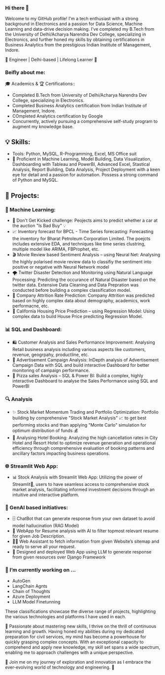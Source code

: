 ### Hi there 👋

Welcome to my GitHub profile! I'm a tech enthusiast with a strong background in Electronics and a passion for Data Science, Machine Learning and data-drive decision making. I've completed my B.Tech from the University of Delhi/Acharya Narendra Dev College, specializing in Electronics, and further honed my skills by obtaining certifications in Business Analytics from the prestigious Indian Institute of Management, Indore. 

👋 Engineer | Delhi-based | Lifelong Learner 🌱

<!--
**AnkitBaliyan1/AnkitBaliyan1** is a ✨ _special_ ✨ repository because its `README.md` (this file) appears on your GitHub profile.

Here are some ideas to get you started:

- 🔭 I’m currently working on ...
- 🌱 I’m currently learning ...
- 👯 I’m looking to collaborate on ...
- 🤔 I’m looking for help with ...
- 💬 Ask me about ...
- 📫 How to reach me: ...
- 😄 Pronouns: ...
- ⚡ Fun fact: ...
-->


### Beifly about me:


🎓 Academics & 🏆 Certifications::
- Completed B.Tech from University of Delhi/Acharya Narendra Dev College, specializing in Electronics. 
- Completed Business Analytics  certification from Indian Institute of Management, Indore.
- COmpleted Analytics certification by Google
- Concurrently, actively pursuing a comprehensive self-study program to augment my knowledge base.

## 💡 Skills:
- Tools: Python, MySQL, R-Programming, Excel, MS Office suit
- 🚀 Proficient in Machine Learning, Model Building, Data Visualization, Dashboarding with Tableau and PowerBI, Advanced Excel, Stastical Analysis, Report Building, Data Analysis, Project Deployment with a keen eye for detail and a passion for automation. Possess a strong command of Python and MySQL.

## 🔬 Projects:

### 🤖 Machine Learning:
- 🚗 Don't Get Kicked challenge: Peojects aims to predict whether a car at the auction "Is Bad Buy" 💡
- 📈 Inventory forecast for BPCL - Time Series forecasting: Forecasting the inventory for Bharat Petroleum Corporation Limited. The poejcts includes extensive EDA, and techniques like time series clustring, multiple model like ARIMA, FBProphet, etc.
- 🎬 Movie Review based Sentiment Analysis – using Neural Net: Analysing the highly polarised movie review data to classifiy the sentiment into positive or negative with Neural Network model
- 🌪️ Twitter Disaster Detection and Monitoring using Natural Language Processing: Predicting the occurance of Natural Disaster based on the twitter data. Extensive Data Cleaning and Data Prepration was conducted before building a complex classification model.
- 💼 Company Attrition Rate Prediction: Company Attrition was predicted based on highly complex data about demography, academics, work performacne, etc.
- 🏡 California Housing Price Prediction – using Regression Model: Using complex data to build House Price predicting Regression Model.

### 📊 SQL and Dashboard:
- 🛍️ Customer Analysis and Sales Performance Improvement: Analysing Retail business analysis including various aspects like customers, revenue, geogrpahy, productline, etc.
- 📢 Advertisement Campaign Analysis: InDepth analysis of Advertisement Campaign Data with SQL and build interactive Dashboard for better monitoring of campaign performance.
- 🍕 Pizza sales Analysis – SQL & Power BI: Build a complex, highly interactive Dashboard to analyse the Sales Performance using SQL and PowerBI

### 🔍 Analysis
- ✨ Stock Market Momentum Trading and Portfolio Optimization: Portfolio building by comprehensive "Stock Market Analysis" 📈 to get best performing stocks and than applying "Monte Carlo" simulation for optimum distribution of funds 💰
- 🏨 Analysing Hotel Booking: Analyzing the high cancellation rates in City Hotel and Resort Hotel to optimize revenue generation and operational efficiency through comprehensive evaluation of booking patterns and ancillary factors impacting business operations.

### 🌐 Streamlit Web App:
- 📊 Stock Analysis with Streamlit Web App: Utilizing the power of Streamlit📡, users to have seamless access to comprehensive stock market analysis, facilitating informed investment decisions through an intuitive and interactive platform.

### 🤖 GenAI based initiatives:
- 🗄️ ChatBot that can generate response from your own dataset to avoid model hallucination (RAG Model)
- 📝 WebApp for Resume analysis with AI to filter topmost relevant resume for given Job Description.
- 🕵️‍♂️ Web Assistant to fetch information from given Website’s sitemap and ready to serve all your request.
- 🚀 Designed and deployed Web App using LLM to generate response from given resources over Django Framework

### 🔭 I’m currently working on ...
- AutoGen
- LangChain Agnts
- Chain of Thoughts
- Azure Deployment
- LLM Model Finetunning

These classifications showcase the diverse range of projects, highlighting the various technologies and platforms I have used in each.




🔭 Passionate about mastering new skills, I thrive on the thrill of continuous learning and growth. Having honed my abilities during my dedicated preparation for civil services, my mind has become a powerhouse for quickly grasping complex concepts. With an exceptional capacity to comprehend and apply new knowledge, my skill set spans a wide spectrum, enabling me to approach challenges with a unique perspective.


🚀 Join me on my journey of exploration and innovation as I embrace the ever-evolving world of technology and engineering. 🌟





